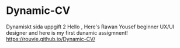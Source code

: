 # Dynamic-CV
Dynamiskt sida uppgift 2
Hello , Here's Rawan Yousef beginner UX/UI designer and here is my first dunamic assigmnent!
https://rouvie.github.io/Dynamic-CV/
